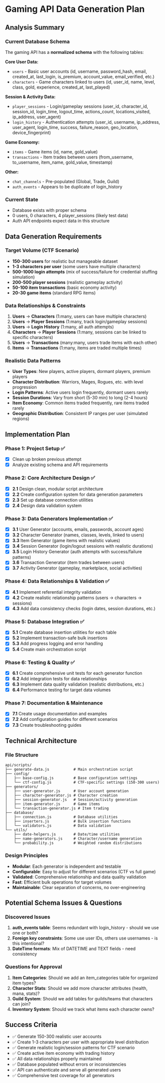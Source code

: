 # Gaming API Data Generation Plan

## Analysis Summary

### Current Database Schema
The gaming API has a **normalized schema** with the following tables:

**Core User Data:**
- `users` - Basic user accounts (id, username, password_hash, email, created_at, last_login, is_premium, account_value, email_verified, etc.)
- `characters` - Game characters linked to users (id, user_id, name, level, class, gold, experience, created_at, last_played)

**Session & Activity Data:**
- `player_sessions` - Login/gameplay sessions (user_id, character_id, session_id, login_time, logout_time, actions_count, locations_visited, ip_address, user_agent)
- `login_history` - Authentication attempts (user_id, username, ip_address, user_agent, login_time, success, failure_reason, geo_location, device_fingerprint)

**Game Economy:**
- `items` - Game items (id, name, gold_value) 
- `transactions` - Item trades between users (from_username, to_username, item_name, gold_value, timestamp)

**Other:**
- `chat_channels` - Pre-populated (Global, Trade, Guild)
- `auth_events` - Appears to be duplicate of login_history

### Current State
- Database exists with proper schema
- 0 users, 0 characters, 4 player_sessions (likely test data)
- Auth API endpoints expect data in this structure

## Data Generation Requirements

### Target Volume (CTF Scenario)
- **150-300 users** for realistic but manageable dataset
- **1-3 characters per user** (some users have multiple characters)
- **500-1000 login attempts** (mix of success/failure for credential stuffing simulation)
- **200-500 player sessions** (realistic gameplay activity)
- **50-100 item transactions** (basic economy activity)
- **20-30 game items** (standard RPG items)

### Data Relationships & Constraints
1. **Users** → **Characters** (1:many, users can have multiple characters)
2. **Users** → **Player Sessions** (1:many, track login/gameplay sessions)  
3. **Users** → **Login History** (1:many, all auth attempts)
4. **Characters** → **Player Sessions** (1:many, sessions can be linked to specific characters)
5. **Users** → **Transactions** (many:many, users trade items with each other)
6. **Items** → **Transactions** (1:many, items are traded multiple times)

### Realistic Data Patterns
- **User Types**: New players, active players, dormant players, premium players
- **Character Distribution**: Warriors, Mages, Rogues, etc. with level progression
- **Login Patterns**: Active users login frequently, dormant users rarely
- **Session Durations**: Vary from short (5-30 min) to long (2-4 hours)
- **Item Economy**: Common items traded frequently, rare items traded rarely
- **Geographic Distribution**: Consistent IP ranges per user (simulated regions)

## Implementation Plan

### Phase 1: Project Setup ✅
- [x] Clean up broken previous attempt
- [x] Analyze existing schema and API requirements

### Phase 2: Core Architecture Design ✅
- [x] **2.1** Design clean, modular script architecture
- [x] **2.2** Create configuration system for data generation parameters  
- [x] **2.3** Set up database connection utilities
- [x] **2.4** Design data validation system

### Phase 3: Data Generators Implementation ✅
- [x] **3.1** User Generator (accounts, emails, passwords, account ages)
- [x] **3.2** Character Generator (names, classes, levels, linked to users)
- [x] **3.3** Item Generator (game items with realistic values)  
- [x] **3.4** Session Generator (login/logout sessions with realistic durations)
- [x] **3.5** Login History Generator (auth attempts with success/failure patterns)
- [x] **3.6** Transaction Generator (item trades between users)
- [x] **3.7** Activity Generator (gameplay, marketplace, social activities)

### Phase 4: Data Relationships & Validation ✅
- [x] **4.1** Implement referential integrity validation
- [x] **4.2** Create realistic relationship patterns (users → characters → sessions)
- [x] **4.3** Add data consistency checks (login dates, session durations, etc.)

### Phase 5: Database Integration ✅
- [x] **5.1** Create database insertion utilities for each table
- [x] **5.2** Implement transaction-safe bulk insertions
- [x] **5.3** Add progress logging and error handling
- [x] **5.4** Create main orchestration script

### Phase 6: Testing & Quality ✅
- [x] **6.1** Create comprehensive unit tests for each generator function
- [x] **6.2** Add integration tests for data relationships
- [x] **6.3** Implement data quality validation (realistic distributions, etc.)
- [x] **6.4** Performance testing for target data volumes

### Phase 7: Documentation & Maintenance
- [x] **7.1** Create usage documentation and examples
- [x] **7.2** Add configuration guides for different scenarios  
- [x] **7.3** Create troubleshooting guides

## Technical Architecture

### File Structure
```
api/scripts/
├── generate-data.js           # Main orchestration script
├── config/
│   ├── base-config.js         # Base configuration settings
│   └── ctf-config.js          # CTF-specific settings (150-300 users)
├── generators/
│   ├── user-generator.js      # User account generation
│   ├── character-generator.js # Character creation  
│   ├── session-generator.js   # Session/activity generation
│   ├── item-generator.js      # Game items
│   └── transaction-generator.js # Item trading
├── database/
│   ├── connection.js          # Database utilities
│   ├── inserters.js           # Bulk insertion functions
│   └── validators.js          # Data validation
└── utils/
    ├── date-helpers.js        # Date/time utilities
    ├── name-generators.js     # Character/username generation
    └── probability.js         # Weighted random distributions
```

### Design Principles
- **Modular**: Each generator is independent and testable
- **Configurable**: Easy to adjust for different scenarios (CTF vs full game)
- **Validated**: Comprehensive relationship and data quality validation
- **Fast**: Efficient bulk operations for target volumes
- **Maintainable**: Clear separation of concerns, no over-engineering

## Potential Schema Issues & Questions

### Discovered Issues
1. **auth_events table**: Seems redundant with login_history - should we use one or both?
2. **Foreign key constraints**: Some use user IDs, others use usernames - is this intentional?
3. **DateTime formats**: Mix of DATETIME and TEXT fields - need consistency

### Questions for Approval
1. **Item Categories**: Should we add an item_categories table for organized item types?
2. **Character Stats**: Should we add more character attributes (health, mana, stats)?
3. **Guild System**: Should we add tables for guilds/teams that characters can join?
4. **Inventory System**: Should we track what items each character owns?

## Success Criteria
- ✅ Generate 150-300 realistic user accounts
- ✅ Create 1-3 characters per user with appropriate level distribution
- ✅ Generate realistic login/session patterns for CTF scenario
- ✅ Create active item economy with trading history
- ✅ All data relationships properly maintained
- ✅ Database populated without errors or inconsistencies
- ✅ API can authenticate and serve all generated users
- ✅ Comprehensive test coverage for all generators